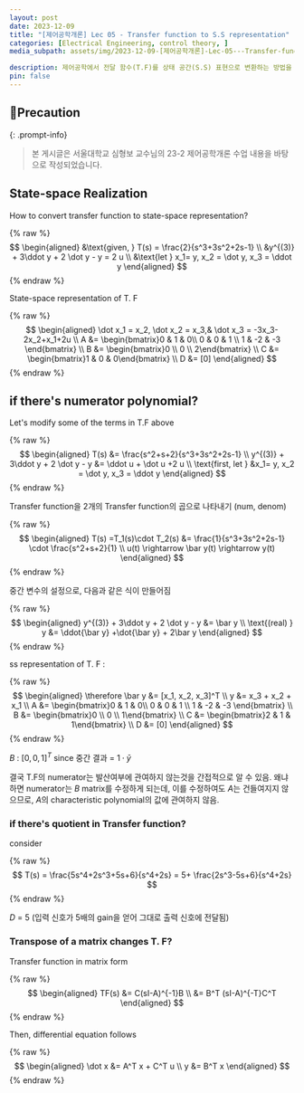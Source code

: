```yaml
---
layout: post
date: 2023-12-09
title: "[제어공학개론] Lec 05 - Transfer function to S.S representation"
categories: [Electrical Engineering, control theory, ]
media_subpath: assets/img/2023-12-09-[제어공학개론]-Lec-05---Transfer-function-to-S.S-representation.md

description: 제어공학에서 전달 함수(T.F)를 상태 공간(S.S) 표현으로 변환하는 방법을 설명하며, 예시로 주어진 T.F를 통해 상태 공간 표현의 행렬 A, B, C, D를 도출합니다. 또한, 분자 다항식이 포함된 경우와 몫이 있는 경우의 처리 방법을 다루고, 행렬의 전치가 T.F에 미치는 영향을 설명합니다.
pin: false
---
```



## 📢Precaution


{: .prompt-info}


> 본 게시글은 서울대학교 심형보 교수님의 23-2 제어공학개론 수업 내용을 바탕으로 작성되었습니다.


## State-space Realization


How to convert transfer function to state-space representation?


{% raw %}
$$
\begin{aligned}
&\text{given, } T(s) = \frac{2}{s^3+3s^2+2s-1} \\ 
&y^{(3)} + 3\ddot y + 2 \dot y - y = 2 u \\
&\text{let } x_1= y, x_2 = \dot y, x_3 = \ddot y
\end{aligned}
$$
{% endraw %}


State-space representation of T. F


{% raw %}
$$
\begin{aligned}
\dot x_1 = x_2, \dot x_2 = x_3,& \dot x_3 = -3x_3-2x_2+x_1+2u \\
A &= \begin{bmatrix}0 & 1 & 0\\ 0 & 0 & 1 \\ 1 & -2 & -3 \end{bmatrix} \\
B &= \begin{bmatrix}0 \\ 0 \\ 2\end{bmatrix} \\
C &= \begin{bmatrix}1 & 0 & 0\end{bmatrix} \\
 D &= [0]
\end{aligned}
$$
{% endraw %}


## if there's numerator polynomial?


Let's modify some of the terms in T.F above


{% raw %}
$$
\begin{aligned}
T(s) &= \frac{s^2+s+2}{s^3+3s^2+2s-1} \\
y^{(3)} + 3\ddot y + 2 \dot y - y &= \ddot u + \dot u +2 u \\
\text{first, let } &x_1= y, x_2 = \dot y, x_3 = \ddot y
\end{aligned}
$$
{% endraw %}


Transfer function을 2개의 Transfer function의 곱으로 나타내기 (num, denom)


{% raw %}
$$
\begin{aligned}
T(s) =T_1(s)\cdot T_2(s) &= \frac{1}{s^3+3s^2+2s-1} \cdot \frac{s^2+s+2}{1} \\
u(t) \rightarrow \bar y(t) \rightarrow y(t)
\end{aligned}
$$
{% endraw %}


중간 변수의 설정으로, 다음과 같은 식이 만들어짐


{% raw %}
$$
\begin{aligned}
y^{(3)} + 3\ddot y + 2 \dot y - y &= \bar y \\ 
\text{(real) } y &= \ddot{\bar y} +\dot{\bar y} + 2\bar y
\end{aligned}
$$
{% endraw %}


ss representation of T. F :


{% raw %}
$$
\begin{aligned}
\therefore \bar y &= [x_1, x_2, x_3]^T \\ 
y &= x_3 + x_2 + x_1 \\
A &= \begin{bmatrix}0 & 1 & 0\\ 0 & 0 & 1 \\ 1 & -2 & -3 \end{bmatrix} \\
B &= \begin{bmatrix}0 \\ 0 \\ 1\end{bmatrix} \\
C &= \begin{bmatrix}2 & 1 & 1\end{bmatrix} \\
D &= [0]
\end{aligned}
$$
{% endraw %}


$B$ : $[0, 0, 1]^T$ since 중간 결과 = $1 \cdot \bar y$


결국 T.F의 numerator는 발산여부에 관여하지 않는것을 간접적으로 알 수 있음. 왜냐하면 numerator는 $B$ matrix를 수정하게 되는데, 이를 수정하여도 $A$는 건들여지지 않으므로, $A$의 characteristic polynomial의 값에 관여하지 않음.


### if there's quotient in Transfer function?


consider


{% raw %}
$$
T(s) = \frac{5s^4+2s^3+5s+6}{s^4+2s} = 5+ \frac{2s^3-5s+6}{s^4+2s}
$$
{% endraw %}


$D$ = 5 (입력 신호가 5배의 gain을 얻어 그대로 출력 신호에 전달됨)


### Transpose of a matrix changes T. F?


Transfer function in matrix form


{% raw %}
$$
\begin{aligned}
TF(s) &= C(sI-A)^{-1}B \\ 
&= B^T (sI-A)^{-T}C^T
\end{aligned}
$$
{% endraw %}


Then, differential equation follows


{% raw %}
$$
\begin{aligned}
\dot x &= A^T x + C^T u \\
y &= B^T x
\end{aligned}
$$
{% endraw %}

